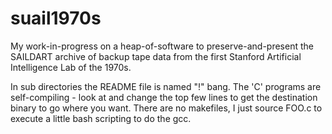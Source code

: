# suail1970s
My work-in-progress on a heap-of-software to preserve-and-present the SAILDART archive of backup tape data from the first Stanford Artificial Intelligence Lab of the 1970s. 

In sub directories the README file is named "!" bang. The 'C' programs are self-compiling - look at and change the top few lines to get the destination binary to go where you want. There are no makefiles, I just source FOO.c to execute a little bash scripting to do the gcc.
